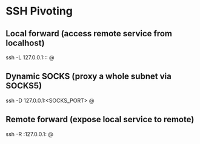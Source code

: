 # SSH Pivoting

## Local forward (access remote service from localhost)
ssh -L 127.0.0.1:<LPORT>:<RHOST>:<RPORT> <USER>@<JUMP>

## Dynamic SOCKS (proxy a whole subnet via SOCKS5)
ssh -D 127.0.0.1:<SOCKS_PORT> <USER>@<JUMP>

## Remote forward (expose local service to remote)
ssh -R <RPORT>:127.0.0.1:<LPORT> <USER>@<JUMP>
